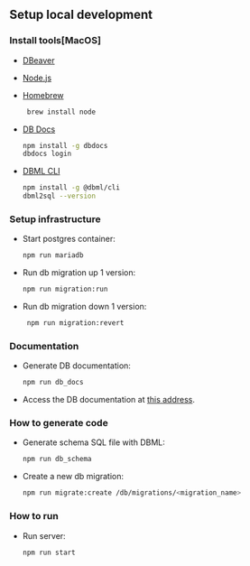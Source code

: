 ## Setup local development

### Install tools[MacOS]

- [DBeaver](https://dbeaver.com)
- [Node.js](https://nodejs.org/)
- [Homebrew](https://brew.sh/)

  ```bash
   brew install node
  ```

- [DB Docs](https://dbdocs.io/docs)

  ```bash
  npm install -g dbdocs
  dbdocs login
  ```

- [DBML CLI](https://www.dbml.org/cli/#installation)

  ```bash
  npm install -g @dbml/cli
  dbml2sql --version
  ```

### Setup infrastructure

- Start postgres container:
  ```bash
  npm run mariadb
  ```
- Run db migration up 1 version:
  ```bash
  npm run migration:run
  ```
- Run db migration down 1 version:
  ```bash
   npm run migration:revert
  ```

### Documentation

- Generate DB documentation:

  ```bash
  npm run db_docs
  ```

- Access the DB documentation at [this address](https://dbdocs.io/parkkitae7/nest_basic).

### How to generate code

- Generate schema SQL file with DBML:

  ```bash
  npm run db_schema
  ```

- Create a new db migration:
  ```bash
  npm run migrate:create /db/migrations/<migration_name>
  ```

### How to run

- Run server:
  ```bash
  npm run start
  ```